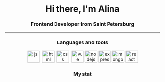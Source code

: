 <div id="header" align="center">
    <h1>Hi there, I'm  Alina </h1>
    <h3>Frontend Developer from Saint Petersburg</h3>
</div>

---
<div align="center">
    <h3> Languages and tools </h3>

 <img src="https://cdn.jsdelivr.net/gh/devicons/devicon/icons/javascript/javascript-original.svg" title="js" width="40" height="40"/>&nbsp;
  <img src="https://cdn.jsdelivr.net/gh/devicons/devicon/icons/html5/html5-original.svg" title="html" width="40" height="40"/>&nbsp;
    <img src="https://cdn.jsdelivr.net/gh/devicons/devicon/icons/css3/css3-original.svg" title="css" width="40" height="40"/>&nbsp;
    <img src="https://cdn.jsdelivr.net/gh/devicons/devicon/icons/vuejs/vuejs-original.svg" title="vue" width="40" height="40"/>
    <img src="https://cdn.jsdelivr.net/gh/devicons/devicon/icons/nodejs/nodejs-original.svg" title="nodejs" width="40" height="40"/>
     <img src="[https://cdn.jsdelivr.net/gh/devicons/devicon@latest/icons/express/express-original-wordmark.svg](https://www.google.com/url?sa=i&url=https%3A%2F%2Fqualitapps.com%2Fen%2Fwhy-using-express-with-nodejs%2F&psig=AOvVaw22Rn8qd1KqTICc-d42GZZz&ust=1707350542076000&source=images&cd=vfe&opi=89978449&ved=0CBIQjRxqFwoTCNji0cb2l4QDFQAAAAAdAAAAABAw)"  title="express" width="40" height="40" />
       <img src="https://cdn.jsdelivr.net/gh/devicons/devicon@latest/icons/mongodb/mongodb-plain-wordmark.svg" title="mongoDB" width="40" height="40" />
    <img src="https://cdn.jsdelivr.net/gh/devicons/devicon/icons/react/react-original.svg" title="react" width="40" height="40"/>
    
</div>

<div id="stat" align="center">
        <h3> My stat </h3>
    <img src="https://github-profile-summary-cards.vercel.app/api/cards/profile-details?username=aKrivonogova&theme=github_dark" alt=""/>
  </div>
